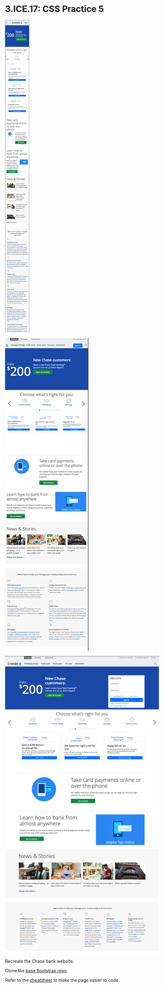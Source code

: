 # 3.ICE.17: CSS Practice 5

![](../../.gitbook/assets/chase-mob.png)

![](../../.gitbook/assets/chase-tab.png)

![](../../.gitbook/assets/chase-desk.png)

Recreate the Chase bank website.

Clone the [base Bootstrap repo](https://github.com/rocketacademy/basic-bootstrap-bootcamp).

Refer to the [cheatsheet](../../1-frontend-basics/1.1-html-and-css/1.1.2-basic-css.md#exercise-tips-cheatsheet) to make the page easier to code.


